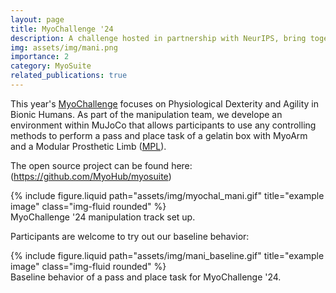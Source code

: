 ```yaml
---
layout: page
title: MyoChallenge '24
description: A challenge hosted in partnership with NeurIPS, bring together by the MyoSuite Team. 
img: assets/img/mani.png
importance: 2
category: MyoSuite
related_publications: true
---
```


This year's [MyoChallenge](https://sites.google.com/view/myosuite/myochallenge/myochallenge-2024) focuses on Physiological Dexterity and Agility in Bionic Humans. As part of the manipulation team, we develope an environment within MuJoCo that allows participants to use any controlling methods to perform a pass and place task of a gelatin box with MyoArm and a Modular Prosthetic Limb ([MPL](https://robotsguide.com/robots/mpl)). 

The open source project can be found here: (https://github.com/MyoHub/myosuite)

<div class="row justify-content-center">
    <div class="col-sm-8 mt-3 mt-md-0">
        {% include figure.liquid path="assets/img/myochal_mani.gif" title="example image" class="img-fluid rounded" %}
    </div>
</div>
<div class="caption">
    MyoChallenge '24 manipulation track set up. 
</div>

Participants are welcome to try out our baseline behavior:

<div class="row justify-content-center">
    <div class="col-sm-12 mt-3 mt-md-0">
        {% include figure.liquid path="assets/img/mani_baseline.gif" title="example image" class="img-fluid rounded" %}
    </div>
</div>
<div class="caption">
    Baseline behavior of a pass and place task for MyoChallenge '24. 
</div>